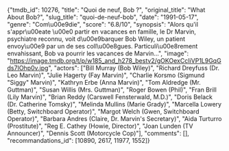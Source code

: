 {"tmdb_id": 10276, "title": "Quoi de neuf, Bob ?", "original_title": "What About Bob?", "slug_title": "quoi-de-neuf-bob", "date": "1991-05-17", "genre": "Com\u00e9die", "score": "6.8/10", "synopsis": "Alors qu'il s'appr\u00eate \u00e0 partir en vacances en famille, le Dr Marvin, psychiatre reconnu, voit d\u00e9barquer Bob Wiley, un patient envoy\u00e9 par un de ses coll\u00e8gues. Particuli\u00e8rement envahissant, Bob va pourrir les vacances de Marvin...", "image": "https://image.tmdb.org/t/p/w185_and_h278_bestv2/gOKOexCcIiVP1L9GqGds7IOhp0v.jpg", "actors": ["Bill Murray (Bob Wiley)", "Richard Dreyfuss (Dr. Leo Marvin)", "Julie Hagerty (Fay Marvin)", "Charlie Korsmo (Sigmund \"Siggy\" Marvin)", "Kathryn Erbe (Anna Marvin)", "Tom Aldredge (Mr. Guttman)", "Susan Willis (Mrs. Guttman)", "Roger Bowen (Phil)", "Fran Brill (Lily Marvin)", "Brian Reddy (Carswell Fensterwald, M.D.)", "Doris Belack (Dr. Catherine Tomsky)", "Melinda Mullins (Marie Grady)", "Marcella Lowery (Betty, Switchboard Operator)", "Margot Welch (Gwen, Switchboard Operator)", "Barbara Andres (Claire, Dr. Marvin's Secretary)", "Aida Turturro (Prostitute)", "Reg E. Cathey (Howie, Director)", "Joan Lunden (TV Announcer)", "Dennis Scott (Motorcycle Cop)"], "comments": [], "recommandations_id": [10890, 2617, 11977, 1552]}